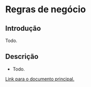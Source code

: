 # Regras de negócio

## Introdução

Todo.

## Descrição

- Todo.

[Link para o documento principal.](./README.md)
